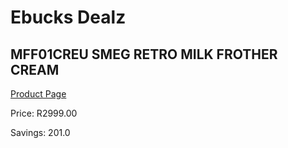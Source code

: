 
# Ebucks Dealz
## MFF01CREU SMEG RETRO MILK FROTHER CREAM
[Product Page](https://www.ebucks.com/web/shop/productSelected.do?prodId=1169578267&catId=704984897)

Price: R2999.00

Savings: 201.0


	